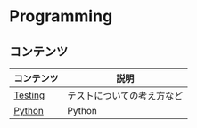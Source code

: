 # Programming

## コンテンツ

| コンテンツ                               | 説明                       |
| ---------------------------------------- | -------------------------- |
| [Testing](testing.md)                    | テストについての考え方など |
| [Python](/syunkitada/programming_python) | Python                     |
